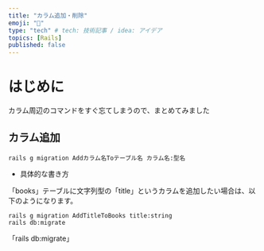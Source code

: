 ```yaml
---
title: "カラム追加・削除"
emoji: "🐥"
type: "tech" # tech: 技術記事 / idea: アイデア
topics: [Rails]
published: false
---
```

# はじめに
カラム周辺のコマンドをすぐ忘てしまうので、まとめてみました

## カラム追加
```
rails g migration Addカラム名Toテーブル名 カラム名:型名
```
- 具体的な書き方

「books」テーブルに文字列型の「title」というカラムを追加したい場合は、以下のようになります。

```
rails g migration AddTitleToBooks title:string
rails db:migrate
```
「rails db:migrate」